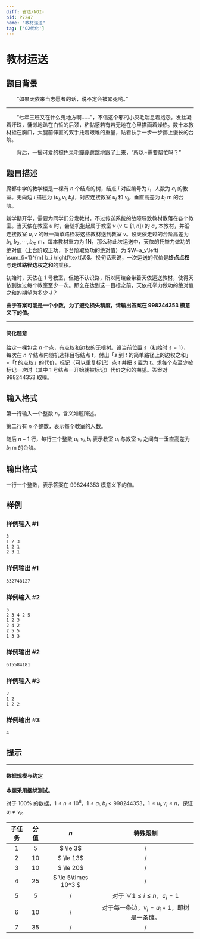```yaml
---
diff: 省选/NOI-
pid: P7247
name: "教材运送"
tag: ['O2优化']
---
```

# 教材运送
## 题目背景

&emsp;&emsp;“如果天依来当志愿者的话，说不定会被累死哟。”

------------

&emsp;&emsp;“七年三班又在什么鬼地方啊……”，不信这个邪的小灰毛喘息着抱怨。发丝凝着汗珠，慵懒地趴在白皙的后颈，粘黏感若有若无地在心里描画着燥热。数十本教材抵在胸口，大腿前伸直的双手托着艰难的重量，贴着扶手一步一步挪上漫长的台阶。

&emsp;&emsp;背后，一撮可爱的棕色呆毛蹦蹦跳跳地跟了上来，“所以\~需要帮忙吗？”
## 题目描述

魔都中学的教学楼是一棵有 $n$ 个结点的树，结点 $i$ 对应编号为 $i$，人数为 $a_i$ 的教室。无向边 $i$ 描述为 $(u_i,v_i,b_i)$，对应连接教室 $u_i$ 和 $v_i$，垂直高差为 $b_i\ \text{m}$ 的台阶。

新学期开学，需要为同学们分发教材，不过传送系统的故障导致教材散落在各个教室。当天依在教室 $u$ 时，会随机抱起属于教室 $v~(v\in[1,n])$ 的 $a_v$ 本教材，并沿连接教室 $u,v$ 的唯一简单路径将这些教材送到教室 $v$。设天依走过的台阶高差为 $b_1,b_2,\cdots,b_m\ \text{m}$，每本教材重力为 $1\text{N}$，那么称此次运送中，天依的托举力做功的绝对值（上台阶取正功，下台阶取负功的绝对值）为 $W=a_v\left( \sum_{i=1}^{m} b_i \right)\text{J}$。换句话来说，一次运送的代价是**终点点权**与**走过路径边权之和**的乘积。

初始时，天依在 $1$ 号教室，但她不认识路，所以阿绫会带着天依运送教材，使得天依到达过每个教室至少一次。那么在达到这一目标之前，天依托举力做功的绝对值之和的期望为多少 $\text{J}$？

**由于答案可能是一个小数，为了避免损失精度，请输出答案在 $998244353$ 模意义下的值。**

------------

#### 简化题意

给定一棵包含 $n$ 个点，有点权和边权的无根树。设当前位置 $s$（初始时 $s=1$），每次在 $n$ 个结点内随机选择目标结点 $t$，付出「$s$ 到 $t$ 的简单路径上的边权之和」$\times$「$t$ 的点权」的代价，标记（可以重复标记）点 $t$ 并把 $s$ 置为 $t$。求每个点至少被标记一次时（其中 $1$ 号结点一开始就被标记）代价之和的期望。答案对 $998244353$ 取模。
## 输入格式

第一行输入一个整数 $n$，含义如题所述。

第二行有 $n$ 个整数，表示每个教室的人数。

随后 $n-1$ 行，每行三个整数 $u_i,v_i,b_i$ 表示教室 $u_i$ 与教室 $v_i$ 之间有一垂直高差为 $b_i\ \text{m}$ 的台阶。
## 输出格式

一行一个整数，表示答案在 $998244353$ 模意义下的值。
## 样例

### 样例输入 #1
```
3
1 2 3
1 2 1
2 3 1
```
### 样例输出 #1
```
332748127
```
### 样例输入 #2
```
5
2 3 4 2 5
1 2 3
2 4 2
2 5 5
1 3 3
```
### 样例输出 #2
```
615584181
```
### 样例输入 #3
```
2
1 2
1 2 2
```
### 样例输出 #3
```
4
```
## 提示

------------
#### 数据规模与约定
**本题采用捆绑测试。**

对于 $100\%$ 的数据，$1\le n\le 10^6$，$1\le a_i,b_i\lt 998244353$，$1\le u_i,v_i\le n$，保证 $u_i\ne v_i$。

| 子任务 | 分值 |         $n$          |               特殊限制                |
| :----: | :--: | :------------------: | :-----------------------------------: |
|   1    |  5  |      $ \le 3$       |                   /                   |
|   2    |  10  |      $ \le 13$       |                   /                   |
|   3    |  10  |      $ \le 20$       |                   /                   |
|   4    |  25  | $ \le 5\times 10^3 $ |                   /                   |
|   5    |  5   |          /           | 对于 $\forall 1\le i\le n$，$a_i=1$ |
|   6    |  10  |          /           | 对于每一条边，$v_i=u_i+1$，即树是一条链。 |
|   7    |  35  |          /           |                   /                   |

